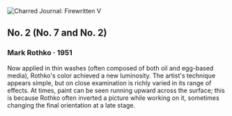 <div class="artwork-of-the-day">
  <div class="container">
    <div class="img-wrapper">
      <img
        src="https://uploads5.wikiart.org/images/mark-rothko/no-2-no-7-and-no-2-1951.jpg"
        alt="Charred Journal: Firewritten V" />
    </div>
    <div class="artwork-detail">
      <div class="artwork-origin"> 
        <h2 class="artwork-name">No. 2 (No. 7 and No. 2)</h2>
        <h3 class="artist">
          Mark Rothko
                    ·  1951
        </h3>
      </div>
      <p class="description">
        <span class="artwork-description-text ng-binding" ng-bind-html="viewModel.ArtworkOfTheDay.Description | unsafe">Now applied in thin washes (often composed of both oil and egg-based media), Rothko's color achieved a new luminosity. The artist's technique appears simple, but on close examination is richly varied in its range of effects. At times, paint can be seen running upward across the surface; this is because Rothko often inverted a picture while working on it, sometimes changing the final orientation at a late stage.</span>
                        <div class="text-shadow-container ng-hide" ng-show="showShadow"></div>
      </p>
    </div>
  </div>

</div>
